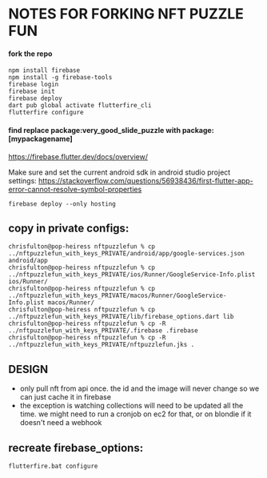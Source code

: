 # NOTES FOR FORKING NFT PUZZLE FUN
#### fork the repo
```
npm install firebase
npm install -g firebase-tools
firebase login
firebase init
firebase deploy
dart pub global activate flutterfire_cli
flutterfire configure
```

#### find replace package:very_good_slide_puzzle with package:[mypackagename]

https://firebase.flutter.dev/docs/overview/

Make sure and set the current android sdk in android studio project settings: https://stackoverflow.com/questions/56938436/first-flutter-app-error-cannot-resolve-symbol-properties

```
firebase deploy --only hosting
```


## copy in private configs:
```
chrisfulton@pop-heiress nftpuzzlefun % cp ../nftpuzzlefun_with_keys_PRIVATE/android/app/google-services.json android/app 
chrisfulton@pop-heiress nftpuzzlefun % cp ../nftpuzzlefun_with_keys_PRIVATE/ios/Runner/GoogleService-Info.plist ios/Runner/
chrisfulton@pop-heiress nftpuzzlefun % cp ../nftpuzzlefun_with_keys_PRIVATE/macos/Runner/GoogleService-Info.plist macos/Runner/
chrisfulton@pop-heiress nftpuzzlefun % cp ../nftpuzzlefun_with_keys_PRIVATE/lib/firebase_options.dart lib 
chrisfulton@pop-heiress nftpuzzlefun % cp -R ../nftpuzzlefun_with_keys_PRIVATE/.firebase .firebase
chrisfulton@pop-heiress nftpuzzlefun % cp -R ../nftpuzzlefun_with_keys_PRIVATE/nftpuzzlefun.jks . 
```

## DESIGN
- only pull nft from api once. the id and the image will never change so we can just cache it in firebase
- the exception is watching collections will need to be updated all the time. we might need to run a cronjob on ec2 for that, or on blondie if it doesn't need a webhook

## recreate firebase_options:
```
flutterfire.bat configure
```
